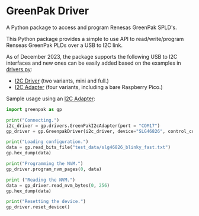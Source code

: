 # GreenPak Driver
A Python package to access and program Renesas GreenPak SPLD's.

This Python package provides a simple to use API to read/write/program Renseas GreenPak PLDs over a USB to I2C link. 

As of December 2023, the package supports the following USB to I2C interfaces and new ones can be easily added based on the examples in [drivers.py](https://github.com/zapta/greenpak/blob/main/src/greenpak/drivers.py): 
* [I2C Driver](https://pypi.org/project/i2cdriver/) (two variants, mini and full.)
* [I2C Adapter](https://pypi.org/project/i2c-adapter/) (four variants, including a bare Raspberry Pico.)

Sample usage using an [I2C Adapter](https://pypi.org/project/i2c-adapter):
```python
import greenpak as gp

print("Connecting.")
i2c_driver = gp.drivers.GreenPakI2cAdapter(port = "COM17")
gp_driver = gp.GreenpakDriver(i2c_driver, device="SLG46826", control_code=0b0001)

print("Loading configuration.")
data = gp.read_bits_file("test_data/slg46826_blinky_fast.txt")
gp.hex_dump(data)

print("Programming the NVM.")
gp_driver.program_nvm_pages(0, data)

print ("Reading the NVM.")
data = gp_driver.read_nvm_bytes(0, 256)
gp.hex_dump(data)

print("Resetting the device.")
gp_driver.reset_device()
```

